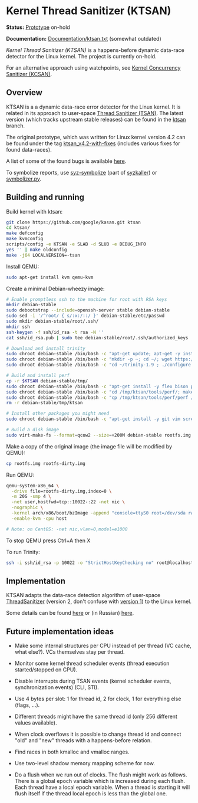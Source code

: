 Kernel Thread Sanitizer (KTSAN)
===============================

**Status:** [Prototype](https://github.com/google/kasan/tree/ktsan) on-hold

**Documentation:** [Documentation/ktsan.txt](https://github.com/google/kernel-sanitizers/blob/ktsan/Documentation/ktsan.txt) (somewhat outdated)

*Kernel Thread Sanitizer (KTSAN)* is a happens-before dynamic data-race detector for the Linux kernel. The project is currently on-hold.

For an alternative approach using watchpoints, see [Kernel Concurrency Sanitizer (KCSAN)](/KCSAN.md).

## Overview

KTSAN is a a dynamic data-race error detector for the Linux kernel. It is related in its approach to user-space [Thread Sanitizer (TSAN)](https://clang.llvm.org/docs/ThreadSanitizer.html). The latest version (which tracks upstream stable releases) can be found in the [ktsan](https://github.com/google/kasan/tree/ktsan) branch.

The original prototype, which was written for Linux kernel version 4.2 can be found under the tag [ktsan_v4.2-with-fixes](https://github.com/google/kasan/releases/tag/ktsan_v4.2-with-fixes) (includes various fixes for found data-races).

A list of some of the found bugs is available [here](/ktsan/FOUND_BUGS.md).

To symbolize reports, use [syz-symbolize](https://github.com/google/syzkaller/blob/master/tools/syz-symbolize/symbolize.go) (part of [syzkaller](https://github.com/google/syzkaller)) or [symbolizer.py](/tools/symbolizer.py).

## Building and running

Build kernel with ktsan:
``` bash
git clone https://github.com/google/kasan.git ktsan
cd ktsan/
make defconfig
make kvmconfig
scripts/config -e KTSAN -e SLAB -d SLUB -e DEBUG_INFO
yes '' | make oldconfig
make -j64 LOCALVERSION=-tsan
```

Install QEMU:
``` bash
sudo apt-get install kvm qemu-kvm
```

Create a minimal Debian-wheezy image:
``` bash
# Enable promptless ssh to the machine for root with RSA keys
mkdir debian-stable
sudo debootstrap --include=openssh-server stable debian-stable
sudo sed -i '/^root/ { s/:x:/::/ }' debian-stable/etc/passwd
sudo mkdir debian-stable/root/.ssh/
mkdir ssh
ssh-keygen -f ssh/id_rsa -t rsa -N ''
cat ssh/id_rsa.pub | sudo tee debian-stable/root/.ssh/authorized_keys

# Download and install trinity
sudo chroot debian-stable /bin/bash -c "apt-get update; apt-get -y install curl tar gcc make sysbench time"
sudo chroot debian-stable /bin/bash -c "mkdir -p ~; cd ~/; wget https://github.com/kernelslacker/trinity/archive/v1.9.tar.gz -O trinity-1.9.tar.gz; tar -xf trinity-1.9.tar.gz"
sudo chroot debian-stable /bin/bash -c "cd ~/trinity-1.9 ; ./configure ; make -j16 ; make install"

# Build and install perf
cp -r $KTSAN debian-stable/tmp/
sudo chroot debian-stable /bin/bash -c "apt-get install -y flex bison python-dev libelf-dev libunwind7-dev libaudit-dev libslang2-dev libperl-dev binutils-dev liblzma-dev libnuma-dev"
sudo chroot debian-stable /bin/bash -c "cd /tmp/ktsan/tools/perf/; make"
sudo chroot debian-stable /bin/bash -c "cp /tmp/ktsan/tools/perf/perf /usr/bin/"
rm -r debian-stable/tmp/ktsan

# Install other packages you might need
sudo chroot debian-stable /bin/bash -c "apt-get install -y git vim screen usbutils"

# Build a disk image 
sudo virt-make-fs --format=qcow2 --size=+200M debian-stable rootfs.img
```

Make a copy of the original image (the image file will be modified by QEMU):
``` bash
cp rootfs.img rootfs-dirty.img
```

Run QEMU:
``` bash
qemu-system-x86_64 \
  -drive file=rootfs-dirty.img,index=0 \
  -m 20G -smp 4 \
  -net user,hostfwd=tcp::10022-:22 -net nic \
  -nographic \
  -kernel arch/x86/boot/bzImage -append "console=ttyS0 root=/dev/sda rw debug earlyprintk=serial slub_debug=QUZ"\
  -enable-kvm -cpu host

# Note: on CentOS: -net nic,vlan=0,model=e1000
```

To stop QEMU press Ctrl+A then X

To run Trinity:
``` bash
ssh -i ssh/id_rsa -p 10022 -o "StrictHostKeyChecking no" root@localhost "trinity --dangerous -q -m -C 16"
```

## Implementation

KTSAN adapts the data-race detection algorithm of user-space [ThreadSanitizer](https://github.com/google/sanitizers/wiki/ThreadSanitizerAlgorithm) (version 2, don't confuse with [version 1](https://static.googleusercontent.com/media/research.google.com/en//pubs/archive/35604.pdf)) to the Linux kernel.

Some details can be found [here](https://docs.google.com/presentation/d/1OsihHNut6E26ACTnT-GplQrdJuByRPNqUmN0HkqurIM/edit?usp=sharing) or (in Russian) [here](http://w27001.vdi.mipt.ru/wp/wp-content/uploads/2017/03/%D0%9A%D0%9E%D0%9D%D0%9E%D0%92%D0%90%D0%9B%D0%9E%D0%92-%D0%90%D0%9D%D0%94%D0%A0%D0%95%D0%99.-%D0%90%D0%92%D0%A2%D0%9E%D0%9C%D0%90%D0%A2%D0%98%D0%A7%D0%95%D0%A1%D0%9A%D0%98%D0%99-%D0%9F%D0%9E%D0%98%D0%A1%D0%9A-%D0%A1%D0%9E%D0%A1%D0%A2%D0%9E%D0%AF%D0%9D%D0%98%D0%99-%D0%93%D0%9E%D0%9D%D0%9E%D0%9A-%D0%92-%D0%AF%D0%94%D0%A0%D0%95-%D0%9E%D0%A1-LINUX.pdf).

## Future implementation ideas

* Make some internal structures per CPU instead of per thread (VC cache, what else?). VCs themselves stay per thread.

* Monitor some kernel thread scheduler events (thread execution started/stopped on CPU).

* Disable interrupts during TSAN events (kernel scheduler events, synchronization events) (CLI, STI).

* Use 4 bytes per slot: 1 for thread id, 2 for clock, 1 for everything else (flags, ...).

* Different threads might have the same thread id (only 256 different values available).

* When clock overflows it is possible to change thread id and connect "old" and "new" threads with a happens-before relation.

* Find races in both kmalloc and vmalloc ranges.

* Use two-level shadow memory mapping scheme for now.

* Do a flush when we run out of clocks. The flush might work as follows. There is a global epoch variable which is increased during each flush. Each thread have a local epoch variable. When a thread is starting it will flush itself if the thread local epoch is less than the global one.
